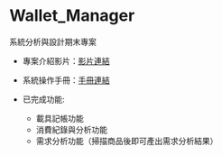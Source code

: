# Wallet_Manager
系統分析與設計期末專案
+ 專案介紹影片：[影片連結](https://www.youtube.com/watch?v=ZWQMGR_gXxE&feature=youtu.be)
+ 系統操作手冊：[手冊連結](https://drive.google.com/file/d/1_dTA9-fA-keoA1bxMLr1abeOjS3MKNnA/view)

+ 已完成功能:
  + 載具記帳功能
  + 消費紀錄與分析功能
  + 需求分析功能（掃描商品後即可產出需求分析結果）
